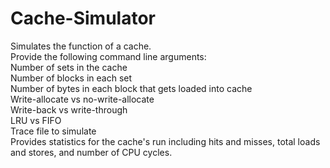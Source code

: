 # Cache-Simulator <br />
Simulates the function of a cache. <br />
Provide the following command line arguments: <br />
  Number of sets in the cache <br />
  Number of blocks in each set <br />
  Number of bytes in each block that gets loaded into cache <br />
  Write-allocate vs no-write-allocate <br />
  Write-back vs write-through <br />
  LRU vs FIFO <br />
  Trace file to simulate <br />
Provides statistics for the cache's run including hits and misses, total loads and stores, and number of CPU cycles.
